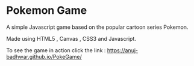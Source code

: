 # Pokemon Game

A simple Javascript game based on the popular cartoon series Pokemon.

Made using HTML5 , Canvas , CSS3 and Javascript.

To see the game in action click the link : 
https://anuj-badhwar.github.io/PokeGame/
